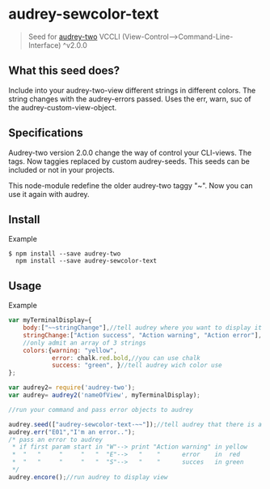 # audrey-sewcolor-text

> Seed for [audrey-two](https://www.npmjs.com/package/audrey-two) VCCLI (View-Control-->Command-Line-Interface) ^v2.0.0


## What this seed does?

Include into your audrey-two-view different strings in different colors. The string changes with the audrey-errors passed. Uses the err, warn, suc of the audrey-custom-view-object.

## Specifications

Audrey-two version 2.0.0 change the way of control your CLI-views. The tags. Now taggies replaced by custom audrey-seeds. This seeds can be included or not in your projects.

This node-module redefine the older audrey-two taggy "~". Now you can use it again with audrey.

## Install

Example
```
$ npm install --save audrey-two
  npm install --save audrey-sewcolor-text
```
## Usage

Example

```js
var myTerminalDisplay={
	body:["~~stringChange"],//tell audrey where you want to display it
	stringChange:["Action success", "Action warning", "Action error"],
	//only admit an array of 3 strings
	colors:{warning: "yellow", 
		 	error: chalk.red.bold,//you can use chalk
			success: "green", }//tell audrey wich color use
};

var audrey2= require('audrey-two');
var audrey= audrey2('nameOfView', myTerminalDisplay);

//run your command and pass error objects to audrey

audrey.seed(["audrey-sewcolor-text-~~"]);//tell audrey that there is a new seed
audrey.err("E01","I'm an error..");
/* pass an error to audrey
 * if first param start in "W"--> print "Action warning" in yellow 
 *  "   "     "     "   "  "E"-->   "    "      error    in  red
 *  "   "     "     "   "  "S"-->   "    "      succes   in green
 */
audrey.encore();//run audrey to display view
```
